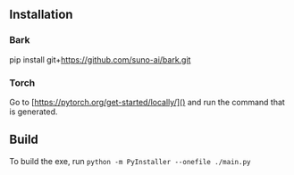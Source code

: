 ## Installation
### Bark
pip install git+https://github.com/suno-ai/bark.git

### Torch
Go to [https://pytorch.org/get-started/locally/]() and run the command that is generated.

## Build
To build the exe, run `python -m PyInstaller --onefile ./main.py`

